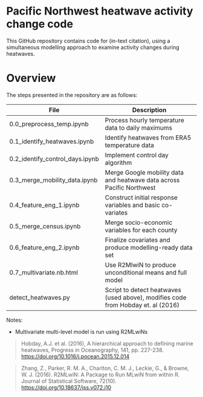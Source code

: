 # Pacific Northwest heatwave activity change code

This GitHub repository contains code for (in-text citation), using a simultaneous modelling approach to examine activity changes during heatwaves.

# Overview 
The steps presented in the repository are as follows:

|File                 |Description|
|---------------------|-----------|
|0.0_preprocess_temp.ipynb         |Process hourly temperature data to daily maximums|
|0.1_identify_heatwaves.ipynb         |Identify heatwaves from ERA5 temperature data|
|0.2_identify_control_days.ipynb               |Implement control day algorithm|
|0.3_merge_mobility_data.ipynb          |Merge Google mobility data and heatwave data across Pacific Northwest|
|0.4_feature_eng_1.ipynb   |Construct initial response variables and basic co-variates|
|0.5_merge_census.ipynb            |Merge socio-economic variables for each county|
|0.6_feature_eng_2.ipynb|Finalize covariates and produce modelling-ready data set|
|0.7_multivariate.nb.html|Use R2MlwiN to produce unconditional means and full model|
|detect_heatwaves.py         |Script to detect heatwaves (used above), modifies code from Hobday et. al (2016)|


Notes:

* Multivariate multi-level model is run using R2MLwiNs

> Hobday, A.J. et al. (2016), A hierarchical approach to defining marine heatwaves, Progress in Oceanography, 141, pp. 227-238. https://doi.org/10.1016/j.pocean.2015.12.014 

> Zhang, Z., Parker, R. M. A., Charlton, C. M. J., Leckie, G., & Browne, W. J. (2016). R2MLwiN: A Package to Run MLwiN from within R. Journal of Statistical Software, 72(10). https://doi.org/10.18637/jss.v072.i10
